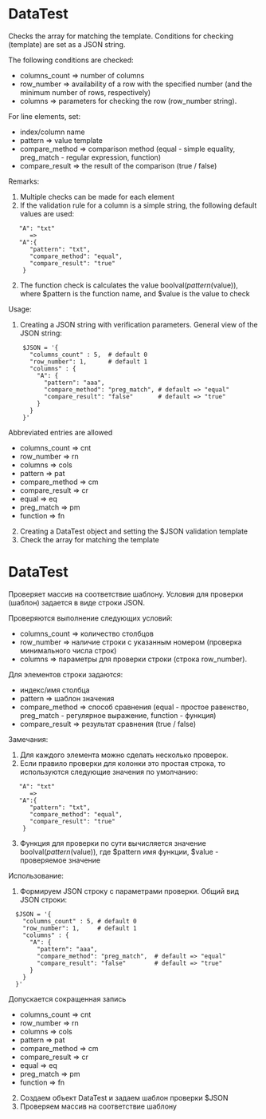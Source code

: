 # DataTest
Checks the array for matching the template.
Conditions for checking (template) are set as a JSON string.

The following conditions are checked:
* columns_count => number of columns
* row_number => availability of a row with the specified number (and the minimum number of rows, respectively)
* columns => parameters for checking the row (row_number string).

For line elements, set:
* index/column name
* pattern => value template
* compare_method => comparison method (equal - simple equality, preg_match - regular expression, function)
* compare_result => the result of the comparison (true / false)

Remarks:
1. Multiple checks can be made for each element
2. If the validation rule for a column is a simple string, the following default values are used:
```   
   "A": "txt"
      =>
   "A":{
      "pattern": "txt",
      "compare_method": "equal",
      "compare_result": "true"
    }
```
2. The function check is calculates the value boolval($pattern($value)), 
   where $pattern is the function name, and $value is the value to check

Usage:
1. Creating a JSON string with verification parameters.
   General view of the JSON string:
```
    $JSON = '{
      "columns_count" : 5,  # default 0
      "row_number": 1,      # default 1
      "columns" : {
        "A": {
          "pattern": "aaa",
          "compare_method": "preg_match", # default => "equal"
          "compare_result": "false"       # default => "true"
        }
      }
    }'
```
  Abbreviated entries are allowed
* columns_count   => cnt
* row_number      => rn
* columns         => cols
* pattern         => pat
* compare_method  => cm
* compare_result  => cr
* equal           => eq
* preg_match      => pm
* function        => fn
2. Creating a DataTest object and setting the $JSON validation template
3. Check the array for matching the template

# DataTest
Проверяет массив на соответствие шаблону.
Условия для проверки (шаблон) задается в виде строки JSON.

Проверяются выполнение следующих условий:
* columns_count => количество столбцов
* row_number => наличие строки с указанным номером (проверка минимального числа строк)
* columns => параметры для проверки строки (строка row_number).

Для элементов строки задаются:
* индекс/имя столбца
* pattern => шаблон значения
* compare_method => способ сравнения (equal - простое равенство, preg_match - регулярное выражение, function - функция)
* compare_result => результат сравнения (true / false)

Замечания:
1. Для каждого элемента можно сделать несколько проверок.
2. Если правило проверки для колонки это простая строка, то используются следующие значения по умолчанию:
```
   "A": "txt"
      =>
   "A":{
      "pattern": "txt",
      "compare_method": "equal",
      "compare_result": "true"
    }
```
3. Функция для проверки по сути вычисляется значение boolval($pattern($value)), где $pattern имя функции, $value - проверяемое значение

Использование:
1. Формируем JSON строку с параметрами проверки.
  Общий вид JSON строки:
```
  $JSON = '{
    "columns_count" : 5, # default 0
    "row_number": 1,     # default 1
    "columns" : {
      "A": {
        "pattern": "aaa",
        "compare_method": "preg_match",  # default => "equal"
        "compare_result": "false"        # default => "true"
      }
    }
  }'
```
  Допускается сокращенная запись
* columns_count  => cnt
* row_number     => rn
* columns        => cols
* pattern        => pat
* compare_method => cm
* compare_result => cr
* equal          => eq
* preg_match     => pm
* function       => fn
2. Создаем объект DataTest и задаем шаблон проверки $JSON
3. Проверяем массив на соответствие шаблону
